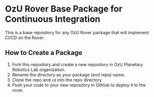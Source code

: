 # OzU Rover Base Package for Continuous Integration

This is a base repository for any OzU Rover package that will implement CI/CD on the Rover.

## How to Create a Package

1. Fork this repository and create a new repository in OzU Planetary Robotics Lab organization.
2. Rename the directory as your package (and repo) name.
3. Clone the repo and `cd` into the repo directory
4. Push your code to your new repository in GitHub to deploy it to the rover.

## 